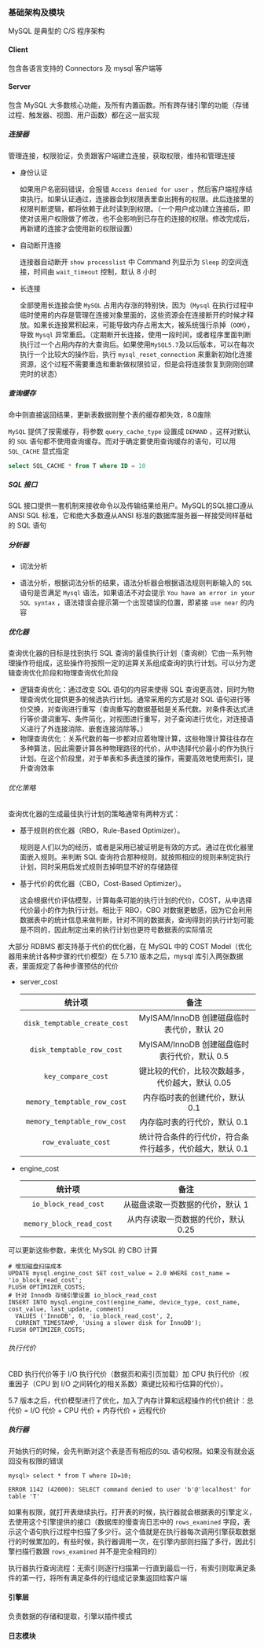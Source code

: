 ### 基础架构及模块

MySQL 是典型的 C/S 程序架构

#### Client

包含各语言支持的 Connectors 及 mysql 客户端等

#### Server

包含 MySQL 大多数核心功能，及所有内置函数。所有跨存储引擎的功能（存储过程、触发器、视图、用户函数）都在这一层实现

##### 连接器

管理连接，权限验证，负责跟客户端建立连接，获取权限，维持和管理连接

*   身份认证

    如果用户名密码错误，会报错 `Access denied for user` ，然后客户端程序结束执行。如果认证通过，连接器会到权限表里查出拥有的权限。此后连接里的权限判断逻辑，都将依赖于此时读到到权限。（一个用户成功建立连接后，即使对该用户权限做了修改，也不会影响到已存在的连接的权限。修改完成后，再新建的连接才会使用新的权限设置）

*   自动断开连接

    连接器自动断开 `show processlist` 中 Command 列显示为 `Sleep` 的空间连接，时间由 `wait_timeout` 控制，默认 8 小时

*   长连接

    全部使用长连接会使 `MySQL` 占用内存涨的特别快，因为（`Mysql` 在执行过程中临时使用的内存是管理在连接对象里面的，这些资源会在连接断开的时候才释放。如果长连接累积起来，可能导致内存占用太大，被系统强行杀掉（`OOM`），导致 `Mysql` 异常重启。（定期断开长连接，使用一段时间，或者程序里面判断执行过一个占用内存的大查询后。如果使用`MySQL5.7`及以后版本，可以在每次执行一个比较大的操作后，执行 `mysql_reset_connection` 来重新初始化连接资源，这个过程不需要重连和重新做权限验证，但是会将连接恢复到刚刚创建完时的状态）

##### 查询缓存

命中则直接返回结果，更新表数据则整个表的缓存都失效，8.0废除

`MySQL` 提供了按需缓存，将参数 `query_cache_type` 设置成 `DEMAND` ，这样对默认的 `SQL` 语句都不使用查询缓存。而对于确定要使用查询缓存的语句，可以用 `SQL_CACHE` 显式指定

```sql
select SQL_CACHE * from T where ID = 10
```

##### SQL 接口

SQL 接口提供一套机制来接收命令以及传输结果给用户。MySQL的SQL接口遵从 ANSI SQL 标准，它和绝大多数遵从ANSI 标准的数据库服务器一样接受同样基础的 SQL 语句

##### 分析器

*   词法分析

*   语法分析，根据词法分析的结果，语法分析器会根据语法规则判断输入的 `SQL` 语句是否满足 `Mysql` 语法，如果语法不对会提示 `You have an error in your SQL syntax` ，语法错误会提示第一个出现错误的位置，即紧接 `use near` 的内容

##### 优化器

查询优化器的目标是找到执行 SQL 查询的最佳执行计划（查询树）它由一系列物理操作符组成，这些操作符按照一定的运算关系组成查询的执行计划。可以分为逻辑查询优化阶段和物理查询优化阶段

* 逻辑查询优化：通过改变 SQL 语句的内容来使得 SQL 查询更高效，同时为物理查询优化提供更多的候选执行计划。通常采用的方式是对 SQL 语句进行等价交换，对查询进行重写（查询重写的数据基础是关系代数。对条件表达式进行等价谓词重写、条件简化，对视图进行重写，对子查询进行优化，对连接语义进行了外连接消除、嵌套连接消除等。）
* 物理查询优化：关系代数的每一步都对应着物理计算，这些物理计算往往存在多种算法，因此需要计算各种物理路径的代价，从中选择代价最小的作为执行计划。在这个阶段里，对于单表和多表连接的操作，需要高效地使用索引，提升查询效率

###### 优化策略

查询优化器的生成最佳执行计划的策略通常有两种方式：

* 基于规则的优化器（RBO，Rule-Based Optimizer）。

    规则是人们以为的经历，或者是采用已被证明是有效的方式。通过在优化器里面嵌入规则。来判断 SQL 查询符合那种规则，就按照相应的规则来制定执行计划，同时采用启发式规则去掉明显不好的存储路径

* 基于代价的优化器（CBO，Cost-Based Optimizer）。

    这会根据代价评估模型，计算每条可能的执行计划的代价，COST，从中选择代价最小的作为执行计划。相比于 RBO，CBO 对数据更敏感，因为它会利用数据表中的统计信息来做判断，针对不同的数据表，查询得到的执行计划可能是不同的，因此制定出来的执行计划也更符号数据表的实际情况

大部分 RDBMS 都支持基于代价的优化器，在 MySQL 中的 COST Model（优化器用来统计各种步骤的代价模型）在 5.7.10 版本之后，mysql 库引入两张数据表，里面规定了各种步骤预估的代价

*   server_cost

    |            统计项            |                           备注                           |
    | :--------------------------: | :------------------------------------------------------: |
    | `disk_temptable_create_cost` |        MyISAM/InnoDB 创建磁盘临时表代价，默认 20         |
    |  `disk_temptable_row_cost`   |       MyISAM/InnoDB 创建磁盘临时表行代价，默认 0.5       |
    |      `key_compare_cost`      |     键比较的代价，比较次数越多，代价越大，默认 0.05      |
    | `memory_temptable_row_cost`  |              内存临时表的创建代价，默认 0.1              |
    | `memory_temptable_row_cost`  |               内存临时表的行代价，默认 0.1               |
    |     `row_evaluate_cost`      | 统计符合条件的行代价，符合条件行越多，代价越大，默认 0.1 |

*   engine_cost

    |          统计项          |                备注                 |
    | :----------------------: | :---------------------------------: |
    |   `io_block_read_cost`   |  从磁盘读取一页数据的代价，默认 1   |
    | `memory_block_read_cost` | 从内存读取一页数据的代价，默认 0.25 |

可以更新这些参数，来优化 MySQL 的 CBO 计算

```mysql
# 增加磁盘扫描成本
UPDATE mysql.engine_cost SET cost_value = 2.0 WHERE cost_name = 'io_block_read_cost';
FLUSH OPTIMIZER_COSTS;
# 针对 Innodb 存储引擎设置 io_block_read_cost
INSERT INTO mysql.engine_cost(engine_name, device_type, cost_name, cost_value, last_update, comment)
  VALUES ('InnoDB', 0, 'io_block_read_cost', 2,
  CURRENT_TIMESTAMP, 'Using a slower disk for InnoDB');
FLUSH OPTIMIZER_COSTS;
```

###### 执行代价

CBD 执行代价等于 I/O 执行代价（数据页和索引页加载）加 CPU 执行代价（权重因子（CPU 到 I/O 之间转化的相关系数）乘键比较和行估算的代价）。

5.7 版本之后，代价模型进行了优化，加入了内存计算和远程操作的代价统计：总代价 = I/O 代价 + CPU 代价 + 内存代价 + 远程代价

##### 执行器

开始执行的时候，会先判断对这个表是否有相应的`SQL` 语句权限。如果没有就会返回没有权限的错误

```mysql
mysql> select * from T where ID=10;

ERROR 1142 (42000): SELECT command denied to user 'b'@'localhost' for table 'T'
```

如果有权限，就打开表继续执行。打开表的时候，执行器就会根据表的引擎定义，去使用这个引擎提供的接口（数据库的慢查询日志中的 `rows_examined` 字段，表示这个语句执行过程中扫描了多少行。这个值就是在执行器每次调用引擎获取数据行的时候累加的，有些时候，执行器调用一次，在引擎内部则扫描了多行，因此引擎扫描行数跟 `rows_examined` 并不是完全相同的）

执行器执行查询流程：无索引则逐行扫描第一行直到最后一行，有索引则取满足条件的第一行，将所有满足条件的行组成记录集返回给客户端

#### 引擎层

负责数据的存储和提取，引擎以插件模式

#### 日志模块



